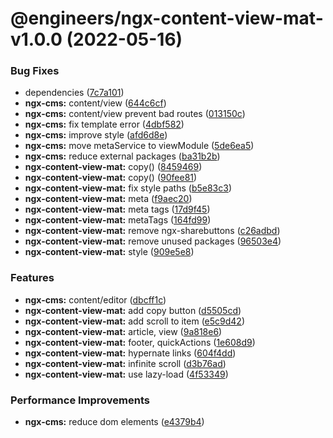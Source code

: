 # @engineers/ngx-content-view-mat-v1.0.0 (2022-05-16)


### Bug Fixes

* dependencies ([7c7a101](https://github.com/eng-dibo/dibo/commit/7c7a101a58148a6607bac949b4aa8b93587e9b52))
* **ngx-cms:** content/view ([644c6cf](https://github.com/eng-dibo/dibo/commit/644c6cfe508036249d1a3e58bfb4401dd5d995c2))
* **ngx-cms:** content/view prevent bad routes ([013150c](https://github.com/eng-dibo/dibo/commit/013150cf62dfa85727fbdb0a72390c8f3de5123f))
* **ngx-cms:** fix template error ([4dbf582](https://github.com/eng-dibo/dibo/commit/4dbf582d64ae888be9581e72841fc12af792e664))
* **ngx-cms:** improve style ([afd6d8e](https://github.com/eng-dibo/dibo/commit/afd6d8e741e03d4335519431360ea6f2cd5be6b9))
* **ngx-cms:** move metaService to viewModule ([5de6ea5](https://github.com/eng-dibo/dibo/commit/5de6ea57080e426b1a4ea9d50442ec120c5217d1))
* **ngx-cms:** reduce external packages ([ba31b2b](https://github.com/eng-dibo/dibo/commit/ba31b2bff6350b3af71643b6f27e507634f39bb7))
* **ngx-content-view-mat:** copy() ([8459469](https://github.com/eng-dibo/dibo/commit/8459469137cdb1fac0a14e3cdd8b40c68fdf8ad4))
* **ngx-content-view-mat:** copy() ([90fee81](https://github.com/eng-dibo/dibo/commit/90fee81bf73cb63052216607c8236a74307664b7))
* **ngx-content-view-mat:** fix style paths ([b5e83c3](https://github.com/eng-dibo/dibo/commit/b5e83c32ada13537940c2054c1e2c5f84d6385b9))
* **ngx-content-view-mat:** meta ([f9aec20](https://github.com/eng-dibo/dibo/commit/f9aec20708221afbbfed9de067b35075d9baec06))
* **ngx-content-view-mat:** meta tags ([17d9f45](https://github.com/eng-dibo/dibo/commit/17d9f457e817f50103782f889b42be3bac1df843))
* **ngx-content-view-mat:** metaTags ([164fd99](https://github.com/eng-dibo/dibo/commit/164fd99463d0fe31497cc997a9497762fe41a792))
* **ngx-content-view-mat:** remove ngx-sharebuttons ([c26adbd](https://github.com/eng-dibo/dibo/commit/c26adbd22fccc57b1e3c24f282ce30b69004cfa6))
* **ngx-content-view-mat:** remove unused packages ([96503e4](https://github.com/eng-dibo/dibo/commit/96503e40c03e137e8577ae678c31dd1d44d87932))
* **ngx-content-view-mat:** style ([909e5e8](https://github.com/eng-dibo/dibo/commit/909e5e84a82a68f8faa211ab99d62894d15fe0d7))


### Features

* **ngx-cms:** content/editor ([dbcff1c](https://github.com/eng-dibo/dibo/commit/dbcff1c81efaabba74f88f7c5bc38f7537053118))
* **ngx-content-view-mat:** add copy button ([d5505cd](https://github.com/eng-dibo/dibo/commit/d5505cdf913a789238f121b8f22189e432c64ec5))
* **ngx-content-view-mat:** add scroll to item ([e5c9d42](https://github.com/eng-dibo/dibo/commit/e5c9d422dfd96355f23edef8ababa5671eb3986d))
* **ngx-content-view-mat:** article, view ([9a818e6](https://github.com/eng-dibo/dibo/commit/9a818e6ed09297e2de567c504a559cc28ce1c0ed))
* **ngx-content-view-mat:** footer, quickActions ([1e608d9](https://github.com/eng-dibo/dibo/commit/1e608d90353f4f9187ff6bbdd5a67f43844beb64))
* **ngx-content-view-mat:** hypernate links ([604f4dd](https://github.com/eng-dibo/dibo/commit/604f4dd5460817f4569f322440cf006de3f1cb43))
* **ngx-content-view-mat:** infinite scroll ([d3b76ad](https://github.com/eng-dibo/dibo/commit/d3b76ade6dfe4b2ed0410f5bdaf75074ebd1708c))
* **ngx-content-view-mat:** use lazy-load ([4f53349](https://github.com/eng-dibo/dibo/commit/4f5334954e64a4b3026b55c4d6ef48c6e72cf3e6))


### Performance Improvements

* **ngx-cms:** reduce dom elements ([e4379b4](https://github.com/eng-dibo/dibo/commit/e4379b43f6993ab58595d1f5c13c44b55a71fa12))
